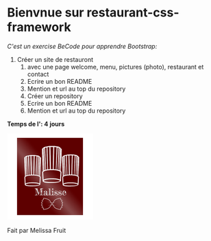 # Bienvnue sur restaurant-css-framework

*C'est un exercise BeCode pour apprendre Bootstrap:*

1. Créer un site de restauront
   1. avec une page welcome, menu, pictures (photo), restaurant et contact
   1. Ecrire un bon README
   1. Mention et url au top du repository
   1. Créer un repository
   1. Ecrire un bon README
   1. Mention et url au top du repository

**Temps de l': 4 jours**

![GitHub Logo](/img/logo-malisse.png)

Fait par Melissa Fruit
